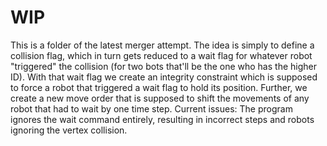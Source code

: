 # WIP 
This is a folder of the latest merger attempt. 
The idea is simply to define a collision flag, which in turn gets reduced to a wait flag for whatever robot "triggered" the collision (for two bots that'll be the one who has the higher ID). With that wait flag we create an integrity constraint which is supposed to force a robot that triggered a wait flag to hold its position. Further, we create a new move order that is supposed to shift the movements of any robot that had to wait by one time step.
Current issues: The program ignores the wait command entirely, resulting in incorrect steps and robots ignoring the vertex collision.

